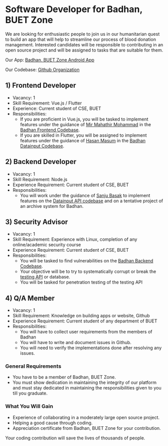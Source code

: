 # Software Developer for Badhan, BUET Zone

We are looking for enthusiastic people to join us in our humanitarian 
quest to build an app that will help to streamline our process of blood 
donation management. Interested candidates will be responsible to 
contributing in an open source project and will be assigned to tasks that
are suitable for them.

Our App: [Badhan, BUET Zone Android App](https://play.google.com/store/apps/details?id=com.mmmbadhan)

Our Codebase: [Github Organization](https://github.com/Badhan-BUET-Zone)

## 1) Frontend Developer
* Vacancy: 1
* Skill Requirement: Vue.js / Flutter
* Experience: Current student of CSE, BUET
* Responsibilities: 
  * If you are proficient in Vue.js, you will be tasked to implement features 
under the guidance of [Mir Mahathir Mohammad](https://www.facebook.com/MirMahathirMohammad) in the [Badhan Frontend Codebase](https://github.com/Badhan-BUET-Zone/badhan-web).
  * If you are skilled in Flutter, you will be assigned to implement features under the 
guidance of [Hasan Masum](https://www.facebook.com/hmasum52) in the [Badhan Datainput Codebase](https://github.com/Badhan-BUET-Zone/badhan-datainput).

## 2) Backend Developer
* Vacancy: 1
* Skill Requirement: Node.js
* Experience Requirement: Current student of CSE, BUET
* Responsibilities:
  * You will work under the guidance of [Sanju Basak](https://www.facebook.com/sanju.basak.71) to implement features on the [Datainput API codebase](https://github.com/Badhan-BUET-Zone/badhan-datainput-api)
  and on a tentative project of an archive system for Badhan.

## 3) Security Advisor
* Vacancy: 1
* Skill Requirement: Experience with Linux, completion of any online/academic 
security course
* Experience Requirement: Current student of CSE, BUET
* Responsibilities:
  * You will be tasked to find vulnerabilities on the [Badhan Backend Codebase](https://github.com/Badhan-BUET-Zone/badhan-backend).
  * Your objective will be to try to systematically corrupt or break the [testing API](http://badhan-web-test.herokuapp.com/) or database.
  * You will be tasked for penetration testing of the testing API

## 4) Q/A Member
* Vacancy: 1
* Skill Requirement: Knowledge on building apps or website, Github
* Experience Requirement: Current student of any department of BUET
* Responsibilities:
  * You will have to collect user requirements from the members of Badhan
  * You will have to write and document issues in Github.
  * You will need to verify the implementations done after resolving any issues.

### General Requirements
* You have to be a member of Badhan, BUET Zone.
* You must show dedication in maintaining the integrity of our platform
and must stay dedicated in maintaining the responsibilities given to you
till you graduate.

### What You Will Gain
* Experience of collaborating in a moderately large open source project.
* Helping a good cause through coding.
* Appreciation certificate from Badhan, BUET Zone for your contribution.

Your coding contribution will save the lives of thousands of people.
